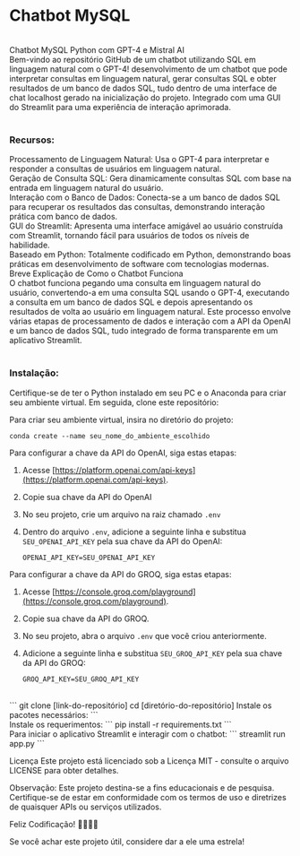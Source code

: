 # Chatbot MySQL #
<br>
Chatbot MySQL Python com GPT-4 e Mistral AI <br>
Bem-vindo ao repositório GitHub de um chatbot utilizando SQL em linguagem natural com o GPT-4! desenvolvimento de um chatbot que pode interpretar consultas em linguagem natural, gerar consultas SQL e obter resultados de um banco de dados SQL, tudo dentro de uma interface de chat localhost gerado na inicialização do projeto. Integrado com uma GUI do Streamlit para uma experiência de interação aprimorada.
<br><br>

### Recursos: ###
Processamento de Linguagem Natural: Usa o GPT-4 para interpretar e responder a consultas de usuários em linguagem natural.<br>
Geração de Consulta SQL: Gera dinamicamente consultas SQL com base na entrada em linguagem natural do usuário.<br>
Interação com o Banco de Dados: Conecta-se a um banco de dados SQL para recuperar os resultados das consultas, demonstrando interação prática com banco de dados.<br>
GUI do Streamlit: Apresenta uma interface amigável ao usuário construída com Streamlit, tornando fácil para usuários de todos os níveis de habilidade.<br>
Baseado em Python: Totalmente codificado em Python, demonstrando boas práticas em desenvolvimento de software com tecnologias modernas.<br>
Breve Explicação de Como o Chatbot Funciona <br>
O chatbot funciona pegando uma consulta em linguagem natural do usuário, convertendo-a em uma consulta SQL usando o GPT-4, executando a consulta em um banco de dados SQL e depois apresentando os resultados de volta ao usuário em linguagem natural. Este processo envolve várias etapas de processamento de dados e interação com a API da OpenAI e um banco de dados SQL, tudo integrado de forma transparente em um aplicativo Streamlit. 
<br><br>

### Instalação: ###
Certifique-se de ter o Python instalado em seu PC e o Anaconda para criar seu ambiente virtual. Em seguida, clone este repositório:

Para criar seu ambiente virtual, insira no diretório do projeto: <br>

```
conda create --name seu_nome_do_ambiente_escolhido
```

Para configurar a chave da API do OpenAI, siga estas etapas:

1. Acesse [https://platform.openai.com/api-keys](https://platform.openai.com/api-keys).
2. Copie sua chave da API do OpenAI
3. No seu projeto, crie um arquivo na raiz chamado `.env`
4. Dentro do arquivo `.env`, adicione a seguinte linha e substitua `SEU_OPENAI_API_KEY` pela sua chave da API do OpenAI:

    ```
    OPENAI_API_KEY=SEU_OPENAI_API_KEY
    ```

Para configurar a chave da API do GROQ, siga estas etapas:

1. Acesse [https://console.groq.com/playground](https://console.groq.com/playground).
2. Copie sua chave da API do GROQ.
3. No seu projeto, abra o arquivo `.env` que você criou anteriormente.
4. Adicione a seguinte linha e substitua `SEU_GROQ_API_KEY` pela sua chave da API do GROQ:

    ```
    GROQ_API_KEY=SEU_GROQ_API_KEY
    ```

<br>
```
git clone [link-do-repositório]
cd [diretório-do-repositório]
Instale os pacotes necessários:
```
<br>
Instale os requerimentos:
```
pip install -r requirements.txt
```
<br>
Para iniciar o aplicativo Streamlit e interagir com o chatbot:
```
streamlit run app.py
```

Licença
Este projeto está licenciado sob a Licença MIT - consulte o arquivo LICENSE para obter detalhes.

Observação: Este projeto destina-se a fins educacionais e de pesquisa. Certifique-se de estar em conformidade com os termos de uso e diretrizes de quaisquer APIs ou serviços utilizados.

Feliz Codificação! 🚀👨‍💻🤖

Se você achar este projeto útil, considere dar a ele uma estrela!
